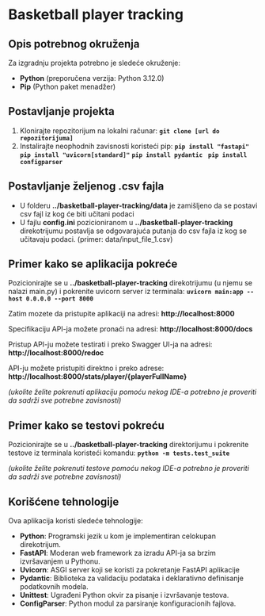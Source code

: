 # Basketball player tracking

## Opis potrebnog okruženja
 Za izgradnju projekta potrebno je sledeće okruženje: 
 - **Python** (preporučena verzija: Python 3.12.0) 
 - **Pip** (Python paket menadžer) 
 ## Postavljanje projekta  
 1. Klonirajte repozitorijum na lokalni računar: 
 **```git clone [url do repozitorijuma] ```** 
2. Instalirajte neophodnih zavisnosti koristeći pip:
	 **```pip install "fastapi" ```**
	 **```pip install "uvicorn[standard]"```** 
	 **```pip install pydantic ```**
     **```pip install configparser ```**
     

## Postavljanje željenog .csv fajla

 - U folderu **../basketball-player-tracking/data** je zamišljeno da se
   postavi csv fajl iz kog će biti učitani podaci 
 - U fajlu **config.ini** pozicioniranom u **../basketball-player-tracking** direkotrijumu
   postavlja se odgovarajuća putanja do csv fajla iz kog se učitavaju
   podaci. (primer: data/input_file_1.csv)

## Primer kako se aplikacija pokreće 
Pozicionirajte se u **../basketball-player-tracking** direkotrijumu (u njemu se nalazi main.py) i pokrenite uvicorn server iz terminala:
**```uvicorn main:app --host 0.0.0.0 --port 8000```**

Zatim mozete da pristupite aplikaciji na adresi: **http://localhost:8000**

Specifikaciju API-ja možete pronaći na adresi: **http://localhost:8000/docs**

Pristup API-ju možete testirati i preko Swagger UI-ja na adresi: **http://localhost:8000/redoc**

API-ju možete pristupiti direktno i preko adrese: **http://localhost:8000/stats/player/{playerFullName}**

*(ukolite želite pokrenuti aplikaciju pomoću nekog IDE-a potrebno je proveriti da sadrži sve potrebne zavisnosti)*

## Primer kako se testovi pokreću
Pozicionirajte se u **../basketball-player-tracking** direktorijumu i pokrenite testove iz terminala koristeći komandu:
**```python -m tests.test_suite```**

*(ukolite želite pokrenuti testove pomoću nekog IDE-a potrebno je proveriti da sadrži sve potrebne zavisnosti)*

## Korišćene tehnologije
Ova aplikacija koristi sledeće tehnologije:

 - **Python**: Programski jezik u kom je implementiran celokupan direkotrijum.
 - **FastAPI**: Moderan web framework za izradu API-ja sa brzim izvršavanjem u Pythonu.
 - **Uvicorn**: ASGI server koji se koristi za pokretanje FastAPI aplikacije
 - **Pydantic**: Biblioteka za validaciju podataka i deklarativno definisanje podatkovnih modela.
 - **Unittest**: Ugrađeni Python okvir za pisanje i izvršavanje testova.
 - **ConfigParser**: Python modul za parsiranje konfiguracionih fajlova.